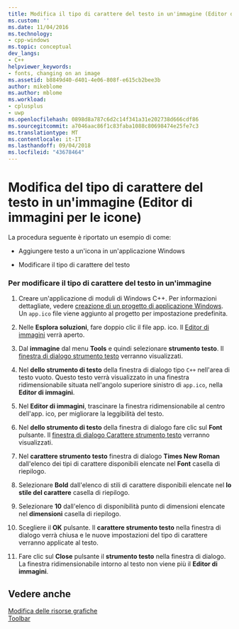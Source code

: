 ```yaml
---
title: Modifica il tipo di carattere del testo in un'immagine (Editor di immagini per le icone) | Microsoft Docs
ms.custom: ''
ms.date: 11/04/2016
ms.technology:
- cpp-windows
ms.topic: conceptual
dev_langs:
- C++
helpviewer_keywords:
- fonts, changing on an image
ms.assetid: b8849d40-d401-4e06-808f-e615cb2bee3b
author: mikeblome
ms.author: mblome
ms.workload:
- cplusplus
- uwp
ms.openlocfilehash: 0898d8a787c6d2c14f341a31e202738d666cdf86
ms.sourcegitcommit: a7046aac86f1c83faba1088c80698474e25fe7c3
ms.translationtype: MT
ms.contentlocale: it-IT
ms.lasthandoff: 09/04/2018
ms.locfileid: "43678464"
---
```

# <a name="changing-the-font-of-text-on-an-image-image-editor-for-icons"></a>Modifica del tipo di carattere del testo in un'immagine (Editor di immagini per le icone)

La procedura seguente è riportato un esempio di come:

- Aggiungere testo a un'icona in un'applicazione Windows

- Modificare il tipo di carattere del testo

### <a name="to-change-the-font-of-text-on-an-image"></a>Per modificare il tipo di carattere del testo in un'immagine

1. Creare un'applicazione di moduli di Windows C++. Per informazioni dettagliate, vedere [creazione di un progetto di applicazione Windows](/previous-versions/visualstudio/visual-studio-2010/42wc9kk5\(v=vs.100\)). Un `app.ico` file viene aggiunto al progetto per impostazione predefinita.

2. Nelle **Esplora soluzioni**, fare doppio clic il file app. ico. Il [Editor di immagini](../windows/image-editor-for-icons.md) verrà aperto.

3. Dal **immagine** dal menu **Tools** e quindi selezionare **strumento testo**. Il [finestra di dialogo strumento testo](../windows/text-tool-dialog-box-image-editor-for-icons.md) verranno visualizzati.

4. Nel **dello strumento di testo** della finestra di dialogo tipo `C++` nell'area di testo vuoto. Questo testo verrà visualizzato in una finestra ridimensionabile situata nell'angolo superiore sinistro di `app.ico`, nella **Editor di immagini**.

5. Nel **Editor di immagini**, trascinare la finestra ridimensionabile al centro dell'app. ico, per migliorare la leggibilità del testo.

6. Nel **dello strumento di testo** della finestra di dialogo fare clic sul **Font** pulsante. Il [finestra di dialogo Carattere strumento testo](../windows/text-tool-font-dialog-box-image-editor-for-icons.md) verranno visualizzati.

7. Nel **carattere strumento testo** finestra di dialogo **Times New Roman** dall'elenco dei tipi di carattere disponibili elencate nel **Font** casella di riepilogo.

8. Selezionare **Bold** dall'elenco di stili di carattere disponibili elencate nel **lo stile del carattere** casella di riepilogo.

9. Selezionare **10** dall'elenco di disponibilità punto di dimensioni elencate nel **dimensioni** casella di riepilogo.

10. Scegliere il **OK** pulsante. Il **carattere strumento testo** nella finestra di dialogo verrà chiusa e le nuove impostazioni del tipo di carattere verranno applicate al testo.

11. Fare clic sul **Close** pulsante il **strumento testo** nella finestra di dialogo. La finestra ridimensionabile intorno al testo non viene più il **Editor di immagini**.

## <a name="see-also"></a>Vedere anche

[Modifica delle risorse grafiche](../windows/editing-graphical-resources-image-editor-for-icons.md)  
[Toolbar](../windows/toolbar-image-editor-for-icons.md)